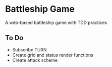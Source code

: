 # Battleship Game

A web-based battleship game with TDD practices

## To Do

- Subscribe TURN
- Create grid and status render functions
- Create attack scheme
